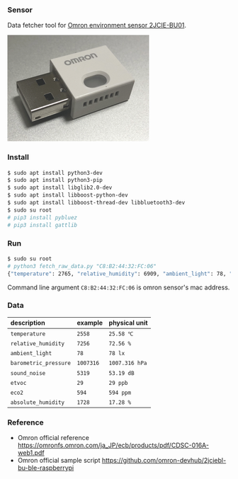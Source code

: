 ### Sensor

Data fetcher tool for [Omron environment sensor 2JCIE-BU01](https://www.omron.co.jp/ecb/product-detail?partNumber=2JCIE-BU).

![Omron sensor](https://github.com/amane-uehara/resource/blob/master/omron-env-sensor/omron.png)

### Install

```sh
$ sudo apt install python3-dev
$ sudo apt install python3-pip
$ sudo apt install libglib2.0-dev
$ sudo apt install libboost-python-dev
$ sudo apt install libboost-thread-dev libbluetooth3-dev
$ sudo su root
# pip3 install pybluez
# pip3 install gattlib
```

### Run

```sh
$ sudo su root
# python3 fetch_raw_data.py "C8:B2:44:32:FC:06"
{"temperature": 2765, "relative_humidity": 6909, "ambient_light": 78, "barometric_pressure": 1007316, "sound_noise": 5319, "etvoc": 29, "eco2": 594, "absolute_humidity":1728}
```

Command line argument `C8:B2:44:32:FC:06` is omron sensor's mac address.

### Data

|description          |example         |physical unit |
|:--------------------|:---------------|:-------------|
|`temperature`        |`2558`          |`25.58 ℃`    |
|`relative_humidity`  |`7256`          |`72.56 %`     |
|`ambient_light`      |`78`            |`78 lx`       |
|`barometric_pressure`|`1007316`       |`1007.316 hPa`|
|`sound_noise`        |`5319`          |`53.19 dB`    |
|`etvoc`              |`29`            |`29 ppb`      |
|`eco2`               |`594`           |`594 ppm`     |
|`absolute_humidity`  |`1728`          |`17.28 %`     |

### Reference

* Omron official reference <https://omronfs.omron.com/ja_JP/ecb/products/pdf/CDSC-016A-web1.pdf>
* Omron official sample script <https://github.com/omron-devhub/2jciebl-bu-ble-raspberrypi>

